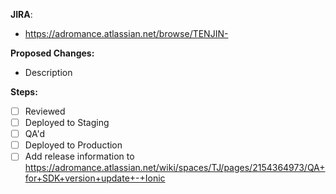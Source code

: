 **JIRA**:

- https://adromance.atlassian.net/browse/TENJIN-

**Proposed Changes:**

- Description

**Steps:**

- [ ] Reviewed
- [ ] Deployed to Staging
- [ ] QA'd
- [ ] Deployed to Production
- [ ] Add release information to https://adromance.atlassian.net/wiki/spaces/TJ/pages/2154364973/QA+for+SDK+version+update+-+Ionic

